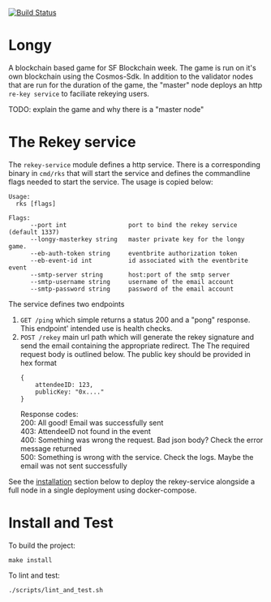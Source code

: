 [![Build Status](https://travis-ci.com/eco/longy.svg?token=QuNAGfYo3kcpqd58kfZs&branch=master)](https://travis-ci.com/eco/longy)

# Longy
A blockchain based game for SF Blockchain week. The game is run on it's own blockchain using the Cosmos-Sdk. In addition to the validator nodes
that are run for the duration of the game, the "master" node deploys an http `re-key service` to faciliate rekeying users.  


TODO: explain the game and why there is a "master node"

# The Rekey service
The `rekey-service` module defines a http service. There is a corresponding binary in `cmd/rks` that will start the service and defines the commandline
flags needed to start the service. The usage is copied below:
```
Usage:
  rks [flags]

Flags:
      --port int                 port to bind the rekey service (default 1337)
      --longy-masterkey string   master private key for the longy game.
      --eb-auth-token string     eventbrite authorization token
      --eb-event-id int          id associated with the eventbrite event
      --smtp-server string       host:port of the smtp server
      --smtp-username string     username of the email account
      --smtp-password string     password of the email account
```

The service defines two endpoints

1. `GET /ping` which simple returns a status 200 and a "pong" response. This endpoint' intended use is health checks.
2. `POST /rekey` main url path which will generate the rekey signature and send the email containing the appropriate redirect. The
    The required request body is outlined below. The public key should be provided in hex format
    ```
    {
        attendeeID: 123,
        publicKey: "0x...."
    }
    ```
    Response codes:  
    200: All good! Email was successfully sent  
    403: AttendeeID not found in the event  
    400: Something was wrong the request. Bad json body? Check the error message returned  
    500: Something is wrong with the service. Check the logs. Maybe the email was not sent successfully  

See the [installation](#install-and-test) section below to deploy the rekey-service alongside a full node in a single deployment using docker-compose.

# Install and Test
To build the project:
```
make install
```

To lint and test:
```
./scripts/lint_and_test.sh
```
